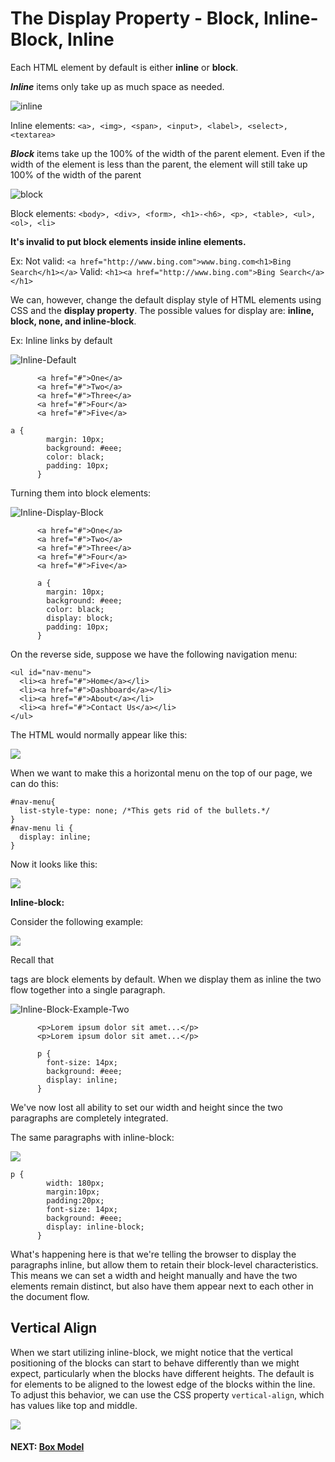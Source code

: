 # The Display Property - Block, Inline-Block, Inline

Each HTML element by default is either **inline** or **block**.

**_Inline_** items only take up as much space as needed.

![inline](https://s3.amazonaws.com/General_V88/boomyeah2015/codingdojo/curriculum/content/chapter/Inline.png)

Inline elements: ```<a>, <img>, <span>, <input>, <label>, <select>, <textarea>```

_**Block**_  items take up the 100% of the width of the parent element. Even if the width of the element is less than the parent, the element will still take up 100% of the width of the parent

![block](https://s3.amazonaws.com/General_V88/boomyeah2015/codingdojo/curriculum/content/chapter/Block.png)

Block elements: ```<body>, <div>, <form>, <h1>-<h6>, <p>, <table>, <ul>, <ol>, <li>```

**It's invalid to put block elements inside inline elements.**

Ex:
Not valid:
```<a href="http://www.bing.com">www.bing.com<h1>Bing Search</h1></a>```
Valid:
```<h1><a href="http://www.bing.com">Bing Search</a></h1>```

We can, however, change the default display style of HTML elements using CSS and the  **display property**. The possible values for display are: **inline, block, none, and inline-block**.

Ex: Inline links by default

![Inline-Default](https://s3.amazonaws.com/General_V88/boomyeah2015/codingdojo/curriculum/content/chapter/Inline-Default.png)
```      
      <a href="#">One</a>
      <a href="#">Two</a>
      <a href="#">Three</a>
      <a href="#">Four</a>
      <a href="#">Five</a>
```
```
a {
        margin: 10px;
        background: #eee;
        color: black;
        padding: 10px;
      }
```

Turning them into block elements:

![Inline-Display-Block](https://s3.amazonaws.com/General_V88/boomyeah2015/codingdojo/curriculum/content/chapter/Inline-Display-Block.png)
```
      <a href="#">One</a>
      <a href="#">Two</a>
      <a href="#">Three</a>
      <a href="#">Four</a>
      <a href="#">Five</a>
```
```
      a {
        margin: 10px;
        background: #eee;
        color: black;
        display: block;
        padding: 10px;
      }
```    

On the reverse side, suppose we have the following navigation menu:
```
<ul id="nav-menu">
  <li><a href="#">Home</a></li>
  <li><a href="#">Dashboard</a></li>
  <li><a href="#">About</a></li>
  <li><a href="#">Contact Us</a></li>
</ul>
```
The HTML would normally appear like this:

![](http://s3.amazonaws.com/General_V88/boomyeah/company_209/chapter_2135/handouts/chapter2135_3247_inline-block-list.png)

When we want to make this a horizontal menu on the top of our page, we can do this:

```
#nav-menu{
  list-style-type: none; /*This gets rid of the bullets.*/
}
#nav-menu li {
  display: inline;
}
```

Now it looks like this:

![](http://s3.amazonaws.com/General_V88/boomyeah/company_209/chapter_2135/handouts/chapter2135_3248_inline-block-list2.png)

**Inline-block:**

Consider the following example:

![](http://s3.amazonaws.com/General_V88/boomyeah/company_209/chapter_2135/handouts/chapter2135_3316_inlineBlock-1.jpg)

Recall that <p> tags are block elements by default. When we display them as inline the two flow together into a single paragraph.

![Inline-Block-Example-Two](https://s3.amazonaws.com/General_V88/boomyeah2015/codingdojo/curriculum/content/chapter/Inline-Block-Example-Two.png)
```
      <p>Lorem ipsum dolor sit amet...</p>
      <p>Lorem ipsum dolor sit amet...</p>
```
```
      p {
        font-size: 14px;
        background: #eee;
        display: inline;
      }
```

We've now lost all ability to set our width and height since the two paragraphs are completely integrated.

The same paragraphs with inline-block:

![](http://s3.amazonaws.com/General_V88/boomyeah/company_209/chapter_2135/handouts/chapter2135_3321_inlineBlock-6a.jpg)

```
p {
        width: 180px;
        margin:10px;
        padding:20px;
        font-size: 14px;
        background: #eee;
        display: inline-block;
      }
```

What's happening here is that we're telling the browser to display the paragraphs inline, but allow them to retain their block-level characteristics. This means we can set a width and height manually and have the two elements remain distinct, but also have them appear next to each other in the document flow.

## Vertical Align

When we start utilizing inline-block, we might notice that the vertical positioning of the blocks can start to behave differently than we might expect, particularly when the blocks have different heights. The default is for elements to be aligned to the lowest edge of the blocks within the line. To adjust this behavior, we can use the CSS property ````vertical-align````, which has values like top and middle.

![](https://s3.amazonaws.com/General_V88/boomyeah2015/codingdojo/curriculum/content/chapter/verticalalign.png)

#### NEXT: [Box Model](./box_model.md)

